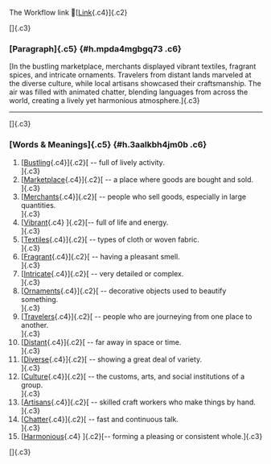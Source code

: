 The Workflow link
👏[[Link](https://www.google.com/url?q=http://www.google.com&sa=D&source=editors&ust=1755873010728804&usg=AOvVaw3VTsTkQM7mqtpVlWp-6jjz){.c4}]{.c2}

[]{.c3}

### [Paragraph]{.c5} {#h.mpda4mgbgq73 .c6}

[In the bustling marketplace, merchants displayed vibrant textiles,
fragrant spices, and intricate ornaments. Travelers from distant lands
marveled at the diverse culture, while local artisans showcased their
craftsmanship. The air was filled with animated chatter, blending
languages from across the world, creating a lively yet harmonious
atmosphere.]{.c3}

------------------------------------------------------------------------

[]{.c3}

### [Words & Meanings]{.c5} {#h.3aalkbh4jm0b .c6}

1.  [[Bustling](https://www.google.com/url?q=http://www.google.com&sa=D&source=editors&ust=1755873010731127&usg=AOvVaw0JOZqP37xcRjFztcTeolhs){.c4}]{.c2}[ --
    full of lively activity.\
    ]{.c3}
2.  [[Marketplace](https://www.google.com/url?q=http://www.google.com&sa=D&source=editors&ust=1755873010731539&usg=AOvVaw18rSS8Y4ZqDGLyoC__80_Z){.c4}]{.c2}[ --
    a place where goods are bought and sold.\
    ]{.c3}
3.  [[Merchants](https://www.google.com/url?q=http://www.google.com&sa=D&source=editors&ust=1755873010731969&usg=AOvVaw1gYLUtqmtzcmsKXYbdzSZU){.c4}]{.c2}[ --
    people who sell goods, especially in large quantities.\
    ]{.c3}
4.  [[Vibrant](https://www.google.com/url?q=http://www.google.com&sa=D&source=editors&ust=1755873010732293&usg=AOvVaw2hdxDwXCw6kuEnXmYbhtRP){.c4}
    ]{.c2}[-- full of life and energy.\
    ]{.c3}
5.  [[Textiles](https://www.google.com/url?q=http://www.google.com&sa=D&source=editors&ust=1755873010732552&usg=AOvVaw2oQkvECcyfk8OAYmh5IZA7){.c4}]{.c2}[ --
    types of cloth or woven fabric.\
    ]{.c3}
6.  [[Fragrant](https://www.google.com/url?q=http://www.google.com&sa=D&source=editors&ust=1755873010732871&usg=AOvVaw1esJdfoopaB8EMcyHfmUgp){.c4}]{.c2}[ --
    having a pleasant smell.\
    ]{.c3}
7.  [[Intricate](https://www.google.com/url?q=http://www.google.com&sa=D&source=editors&ust=1755873010733138&usg=AOvVaw0roPBwZiIJvIDlWkVMKqJr){.c4}]{.c2}[ --
    very detailed or complex.\
    ]{.c3}
8.  [[Ornaments](https://www.google.com/url?q=http://www.google.com&sa=D&source=editors&ust=1755873010733353&usg=AOvVaw2Lfif2mJV6or3WbdoEzYEV){.c4}]{.c2}[ --
    decorative objects used to beautify something.\
    ]{.c3}
9.  [[Travelers](https://www.google.com/url?q=http://www.google.com&sa=D&source=editors&ust=1755873010733624&usg=AOvVaw2fGtWzDLV56gIdfCq7LbCj){.c4}]{.c2}[ --
    people who are journeying from one place to another.\
    ]{.c3}
10. [[Distant](https://www.google.com/url?q=http://www.google.com&sa=D&source=editors&ust=1755873010733962&usg=AOvVaw33u4iijUVQSwc-yldjbq2b){.c4}]{.c2}[ --
    far away in space or time.\
    ]{.c3}
11. [[Diverse](https://www.google.com/url?q=http://www.google.com&sa=D&source=editors&ust=1755873010734255&usg=AOvVaw1A8_1INvHfU3XcrKvDMvTH){.c4}]{.c2}[ --
    showing a great deal of variety.\
    ]{.c3}
12. [[Culture](https://www.google.com/url?q=http://www.google.com&sa=D&source=editors&ust=1755873010734811&usg=AOvVaw0Ic89XVg_5w8aIOBxZl7wB){.c4}]{.c2}[ --
    the customs, arts, and social institutions of a group.\
    ]{.c3}
13. [[Artisans](https://www.google.com/url?q=http://www.google.com&sa=D&source=editors&ust=1755873010735153&usg=AOvVaw3uXMViTTvSAUlmY1FLpa9T){.c4}]{.c2}[ --
    skilled craft workers who make things by hand.\
    ]{.c3}
14. [[Chatter](https://www.google.com/url?q=http://www.google.com&sa=D&source=editors&ust=1755873010735504&usg=AOvVaw3VKT9WPx9_WIImdmcnqrVl){.c4}]{.c2}[ --
    fast and continuous talk.\
    ]{.c3}
15. [[Harmonious](https://www.google.com/url?q=http://www.google.com&sa=D&source=editors&ust=1755873010735938&usg=AOvVaw2RpUI7qGAR9HcUWmCDZl9u){.c4}
    ]{.c2}[-- forming a pleasing or consistent whole.]{.c3}

[]{.c3}
